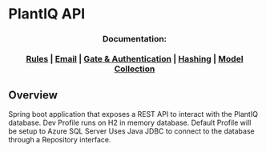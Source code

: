# PlantIQ API

<h3 align="center">
  <b>Documentation:</b><br><br>
  <a href="https://github.com/Programming-Project-SP1-2023/Backend-REST-API/blob/main/docs/Rules.md">Rules</a> |
    <a href="https://github.com/Programming-Project-SP1-2023/PlantIQ-REST-API/blob/main/docs/Email.md">Email</a> |
      <a href="https://github.com/Programming-Project-SP1-2023/PlantIQ-REST-API/blob/main/docs/Gate.md">Gate & Authentication</a> |
        <a href="https://github.com/Programming-Project-SP1-2023/PlantIQ-REST-API/blob/main/docs/HashService.md">Hashing</a> |
  <a href="https://github.com/Programming-Project-SP1-2023/Backend-REST-API/blob/main/docs/ModelCollection.md">Model Collection</a>
</h3>

## Overview

Spring boot application that exposes a REST API to interact with the PlantIQ database.
Dev Profile runs on H2 in memory database.
Default Profile will be setup to Azure SQL Server
Uses Java JDBC to connect to the database through a Repository interface.
